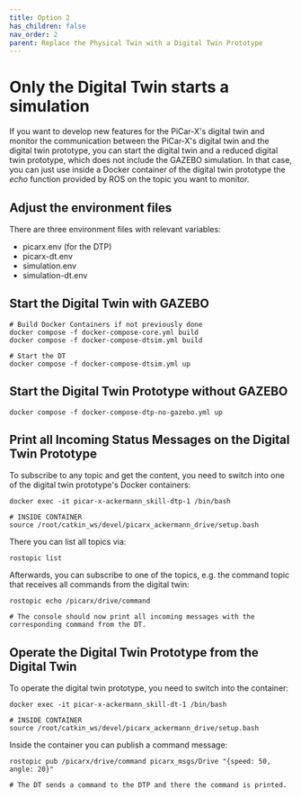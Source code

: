 ```yaml
---
title: Option 2
has_children: false
nav_order: 2
parent: Replace the Physical Twin with a Digital Twin Prototype
---
```



# Only the Digital Twin starts a simulation
If you want to develop new features for the PiCar-X's digital twin and monitor the communication between the PiCar-X's digital twin and the digital twin prototype, you can start the digital twin and a reduced digital twin prototype, which does not include the GAZEBO simulation. In that case, you can just use inside a Docker container of the digital twin prototype the *echo* function provided by ROS on the topic you want to monitor.

## Adjust the environment files

There are three environment files with relevant variables:
- picarx.env (for the DTP)
- picarx-dt.env
- simulation.env
- simulation-dt.env


## Start the Digital Twin with GAZEBO

```console
# Build Docker Containers if not previously done
docker compose -f docker-compose-core.yml build 
docker compose -f docker-compose-dtsim.yml build 

# Start the DT
docker compose -f docker-compose-dtsim.yml up
```

## Start the Digital Twin Prototype without GAZEBO

```console
docker compose -f docker-compose-dtp-no-gazebo.yml up
```

## Print all Incoming Status Messages on the Digital Twin Prototype

To subscribe to any topic and get the content, you need to switch into one of the digital twin prototype's Docker containers:

```console
docker exec -it picar-x-ackermann_skill-dtp-1 /bin/bash

# INSIDE CONTAINER
source /root/catkin_ws/devel/picarx_ackermann_drive/setup.bash
```

There you can list all topics via:

```console
rostopic list
```

Afterwards, you can subscribe to one of the topics, e.g. the command topic that receives all commands from the digital twin:

```console
rostopic echo /picarx/drive/command

# The console should now print all incoming messages with the corresponding command from the DT.
```

## Operate the Digital Twin Prototype from the Digital Twin

To operate the digital twin prototype, you need to switch into the container:

```console
docker exec -it picar-x-ackermann_skill-dt-1 /bin/bash

# INSIDE CONTAINER
source /root/catkin_ws/devel/picarx_ackermann_drive/setup.bash
```

Inside the container you can publish a command message:


```console
rostopic pub /picarx/drive/command picarx_msgs/Drive "{speed: 50, angle: 20}"

# The DT sends a command to the DTP and there the command is printed.
```